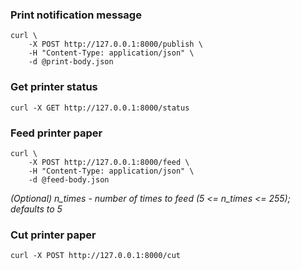 ### Print notification message

```shell
curl \
    -X POST http://127.0.0.1:8000/publish \
    -H "Content-Type: application/json" \
    -d @print-body.json
```

### Get printer status

```shell
curl -X GET http://127.0.0.1:8000/status 
```

### Feed printer paper

```shell
curl \
    -X POST http://127.0.0.1:8000/feed \
    -H "Content-Type: application/json" \
    -d @feed-body.json
```

_(Optional) n_times - number of times to feed (5 <= n_times <= 255); defaults to 5_

### Cut printer paper

```shell
curl -X POST http://127.0.0.1:8000/cut
```
